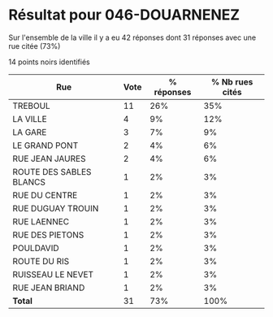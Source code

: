 # Résultat pour 046-DOUARNENEZ

Sur l'ensemble de la ville il y a eu 42 réponses dont 31 réponses avec une rue citée (73%)

14 points noirs identifiés

| Rue | Vote | % réponses | % Nb rues cités|
|-----|------|------------|----------------|
| TREBOUL | 11 | 26% | 35%|
| LA VILLE | 4 | 9% | 12%|
| LA GARE | 3 | 7% | 9%|
| LE GRAND PONT | 2 | 4% | 6%|
| RUE JEAN JAURES | 2 | 4% | 6%|
| ROUTE DES SABLES BLANCS | 1 | 2% | 3%|
| RUE DU CENTRE | 1 | 2% | 3%|
| RUE DUGUAY TROUIN | 1 | 2% | 3%|
| RUE LAENNEC | 1 | 2% | 3%|
| RUE DES PIETONS | 1 | 2% | 3%|
| POULDAVID | 1 | 2% | 3%|
| ROUTE DU RIS | 1 | 2% | 3%|
| RUISSEAU LE NEVET | 1 | 2% | 3%|
| RUE JEAN BRIAND | 1 | 2% | 3%|
| **Total** | 31 | 73% | 100%|
